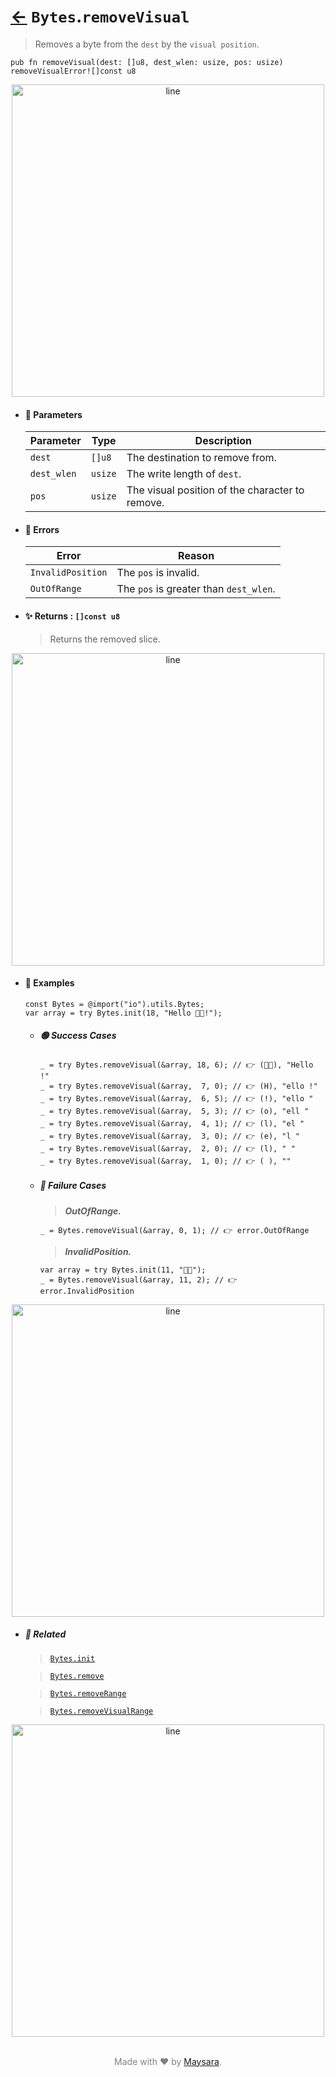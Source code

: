 # [←](../Bytes.md) `Bytes`.`removeVisual`

> Removes a byte from the `dest` by the `visual position`.

```zig
pub fn removeVisual(dest: []u8, dest_wlen: usize, pos: usize) removeVisualError![]const u8
```


<div align="center">
<img src="https://github.com/maysara-elshewehy/io-bench/tree/main/dist/img/md/line.png" alt="line" style="width:500px;"/>
</div>

- #### 🧩 Parameters

    | Parameter   | Type    | Description                                     |
    | ----------- | ------- | ----------------------------------------------- |
    | `dest`      | `[]u8`  | The destination to remove from.                 |
    | `dest_wlen` | `usize` | The write length of `dest`.                     |
    | `pos`       | `usize` | The visual position of the character to remove. |

- #### 🚫 Errors

    | Error             | Reason                                 |
    | ----------------- | -------------------------------------- |
    | `InvalidPosition` | The `pos` is invalid.                  |
    | `OutOfRange`      | The `pos` is greater than `dest_wlen`. |

- #### ✨ Returns : `[]const u8`

    > Returns the removed slice.

<div align="center">
<img src="https://github.com/maysara-elshewehy/io-bench/tree/main/dist/img/md/line.png" alt="line" style="width:500px;"/>
</div>

- #### 🧪 Examples

    ```zig
    const Bytes = @import("io").utils.Bytes;
    var array = try Bytes.init(18, "Hello 👨‍🏭!");
    ```

    - ##### 🟢 Success Cases

        ```zig
        _ = try Bytes.removeVisual(&array, 18, 6); // 👉 (👨‍🏭), "Hello !"
        _ = try Bytes.removeVisual(&array,  7, 0); // 👉 (H), "ello !"
        _ = try Bytes.removeVisual(&array,  6, 5); // 👉 (!), "ello "
        _ = try Bytes.removeVisual(&array,  5, 3); // 👉 (o), "ell "
        _ = try Bytes.removeVisual(&array,  4, 1); // 👉 (l), "el "
        _ = try Bytes.removeVisual(&array,  3, 0); // 👉 (e), "l "
        _ = try Bytes.removeVisual(&array,  2, 0); // 👉 (l), " "
        _ = try Bytes.removeVisual(&array,  1, 0); // 👉 ( ), ""
        ```

    - ##### 🔴 Failure Cases

        > **_OutOfRange._**

        ```zig
        _ = Bytes.removeVisual(&array, 0, 1); // 👉 error.OutOfRange
        ```

        > **_InvalidPosition._**

        ```zig
        var array = try Bytes.init(11, "👨‍🏭");
        _ = Bytes.removeVisual(&array, 11, 2); // 👉 error.InvalidPosition
        ```


<div align="center">
<img src="https://github.com/maysara-elshewehy/io-bench/tree/main/dist/img/md/line.png" alt="line" style="width:500px;"/>
</div>

- ##### 🔗 Related

  > [`Bytes.init`](./init.md)

  > [`Bytes.remove`](./remove.md)

  > [`Bytes.removeRange`](./removeRange.md)

  > [`Bytes.removeVisualRange`](./removeVisualRange.md)

<div align="center">
<img src="https://github.com/maysara-elshewehy/io-bench/tree/main/dist/img/md/line.png" alt="line" style="width:500px;"/>
</div>

<p align="center" style="color:grey;"><br />Made with ❤️ by <a href="http://github.com/maysara-elshewehy" target="blank">Maysara</a>.</p>